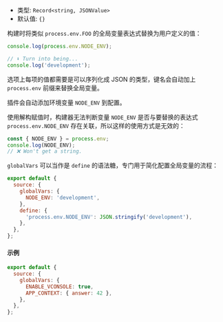 - 类型: `Record<string, JSONValue>`
- 默认值: `{}`

构建时将类似 `process.env.FOO` 的全局变量表达式替换为用户定义的值：

```js
console.log(process.env.NODE_ENV);

// ⬇️ Turn into being...
console.log('development');
```

选项上每项的值都需要是可以序列化成 JSON 的类型，键名会自动加上 `process.env` 前缀来替换全局变量。

插件会自动添加环境变量 `NODE_ENV` 到配置。

使用解构赋值时，构建器无法判断变量 `NODE_ENV` 是否与要替换的表达式 `process.env.NODE_ENV` 存在关联，所以这样的使用方式是无效的：

```js
const { NODE_ENV } = process.env;
console.log(NODE_ENV);
// ❌ Won't get a string.
```

`globalVars` 可以当作是 `define` 的语法糖，专门用于简化配置全局变量的流程：

```js
export default {
  source: {
    globalVars: {
      NODE_ENV: 'development',
    },
    define: {
      'process.env.NODE_ENV': JSON.stringify('development'),
    },
  },
};
```

#### 示例

```js
export default {
  source: {
    globalVars: {
      ENABLE_VCONSOLE: true,
      APP_CONTEXT: { answer: 42 },
    },
  },
};
```
